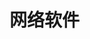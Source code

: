 # 网络软件

<!--@include: download-manager.md-->
<!--@include: proxy-software.md-->
<!--@include: web-browser.md-->